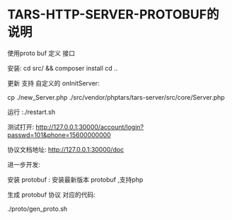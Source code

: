 # TARS-HTTP-SERVER-PROTOBUF的说明

使用proto buf 定义 接口

安装: cd src/ && composer install
cd ..

更新  支持 自定义的 onInitServer:

cp ./new_Server.php  ./src/vendor/phptars/tars-server/src/core/Server.php



运行 :./restart.sh


测试打开:
http://127.0.0.1:30000/account/login?passwd=101&phone=15600000000

协议文档地址:
http://127.0.0.1:30000/doc


进一步开发: 

安装 protobuf : 安装最新版本  protobuf  ,支持php

生成 protobuf 协议  对应的代码: 

./proto/gen_proto.sh 

